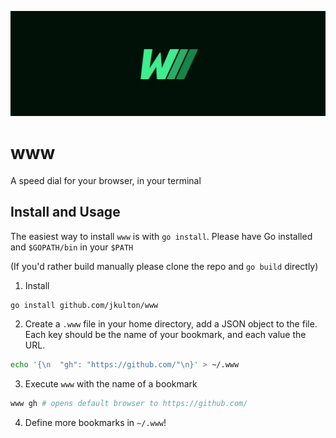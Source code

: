 ![www](./www.png)

# www

A speed dial for your browser, in your terminal

## Install and Usage

The easiest way to install `www` is with `go install`. Please have Go installed and `$GOPATH/bin` in your `$PATH`

(If you'd rather build manually please clone the repo and `go build` directly)

1. Install
```sh
go install github.com/jkulton/www
```

2. Create a `.www` file in your home directory, add a JSON object to the file. Each key should be the name of your bookmark, and each value the URL.

```sh
echo '{\n  "gh": "https://github.com/"\n}' > ~/.www
```

3. Execute `www` with the name of a bookmark
```sh
www gh # opens default browser to https://github.com/
```

4. Define more bookmarks in `~/.www`!
